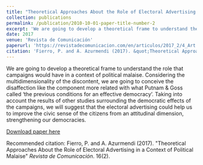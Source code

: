 ```yaml
---
title: "Theoretical Approaches About the Role of Electoral Advertising in a Context of Political Malaise"
collection: publications
permalink: /publication/2010-10-01-paper-title-number-2
excerpt: 'We are going to develop a theoretical frame to understand the role that campaigns would have in a context of political malaise. Considering the multidimensionality of the discontent, we are going to conceive the disaffection like the component more related with what Putnam & Goss called ‘the previous conditions for an effective democracy’. Taking into account the results of other studies surrounding the democratic effects of the campaigns, we will suggest that the electoral advertising could help us to improve the civic sense of the citizens from an attitudinal dimension, strengthening our democracies.'
date: 2017
venue: 'Revista de Comunicación'
paperurl: 'https://revistadecomunicacion.com/en/articulos/2017_2/4_Art.html'
citation: 'Fierro, P. and A. Azurmendi (2017). &quot;Theoretical Approaches About the Role of Electoral Advertising in a Context of Political Malaise.&quot; <i>Revista de Comunicación</i>. 16(2).'
---
```

We are going to develop a theoretical frame to understand the role that campaigns would have in a context of political malaise. Considering the multidimensionality of the discontent, we are going to conceive the disaffection like the component more related with what Putnam & Goss called ‘the previous conditions for an effective democracy’. Taking into account the results of other studies surrounding the democratic effects of the campaigns, we will suggest that the electoral advertising could help us to improve the civic sense of the citizens from an attitudinal dimension, strengthening our democracies.

[Download paper here](https://revistadecomunicacion.com/en/articulos/2017_2/4_Art.html)

Recommended citation: Fierro, P. and A. Azurmendi (2017). "Theoretical Approaches About the Role of Electoral Advertising in a Context of Political Malaise" <i>Revista de Comunicación</i>. 16(2).
